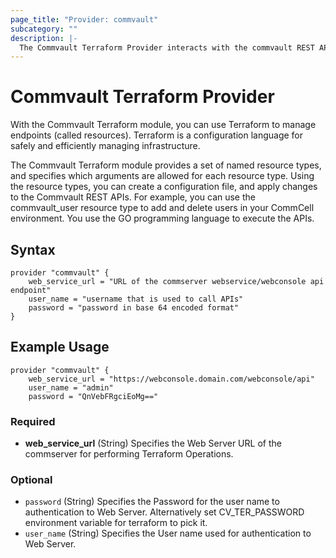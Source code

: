 ```yaml
---
page_title: "Provider: commvault"
subcategory: ""
description: |-
  The Commvault Terraform Provider interacts with the commvault REST API's for CRED Operations.
---
```


# Commvault Terraform Provider

With the Commvault Terraform module, you can use Terraform to manage endpoints (called resources). Terraform is a configuration language for safely and efficiently managing infrastructure.

The Commvault Terraform module provides a set of named resource types, and specifies which arguments are allowed for each resource type. Using the resource types, you can create a configuration file, and apply changes to the Commvault REST APIs. For example, you can use the commvault_user resource type to add and delete users in your CommCell environment. You use the GO programming language to execute the APIs.

## Syntax
```
provider "commvault" {
	web_service_url = "URL of the commserver webservice/webconsole api endpoint"
	user_name = "username that is used to call APIs" 
	password = "password in base 64 encoded format"
}
```
## Example Usage

```
provider "commvault" {
	web_service_url = "https://webconsole.domain.com/webconsole/api"
	user_name = "admin" 
	password = "QnVebFRgciEoMg=="
```

### Required

- **web_service_url** (String) Specifies the Web Server URL of the commserver for performing Terraform Operations.

### Optional

- `password` (String) Specifies the Password for the user name to authentication to Web Server. Alternatively set CV_TER_PASSWORD environment variable for terraform to pick it.
- `user_name` (String) Specifies the User name used for authentication to Web Server.
